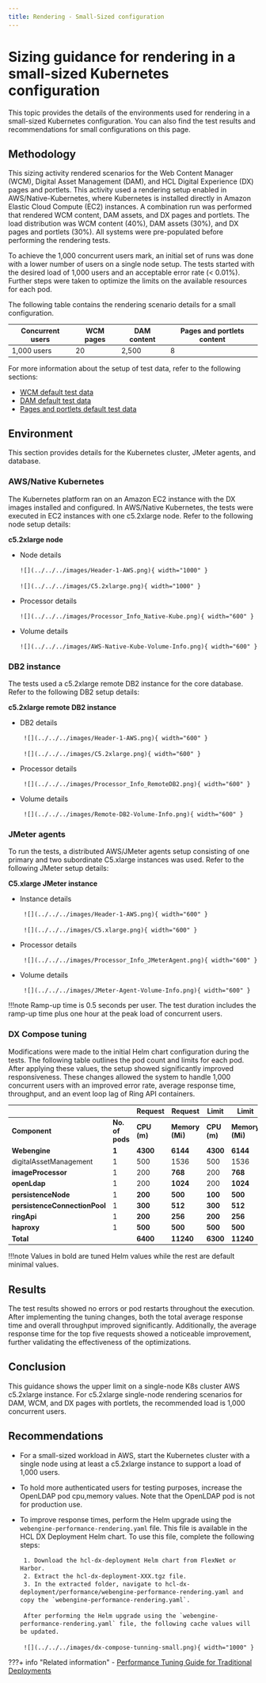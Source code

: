 ```yaml
---
title: Rendering - Small-Sized configuration
---
```


# Sizing guidance for rendering in a small-sized Kubernetes configuration

This topic provides the details of the environments used for rendering in a small-sized Kubernetes configuration. You can also find the test results and recommendations for small configurations on this page.

## Methodology

This sizing activity rendered scenarios for the Web Content Manager (WCM), Digital Asset Management (DAM), and HCL Digital Experience (DX) pages and portlets. This activity used a rendering setup enabled in AWS/Native-Kubernetes, where Kubernetes is installed directly in Amazon Elastic Cloud Compute (EC2) instances. A combination run was performed that rendered WCM content, DAM assets, and DX pages and portlets. The load distribution was WCM content (40%), DAM assets (30%), and DX pages and portlets (30%). All systems were pre-populated before performing the rendering tests.

To achieve the 1,000 concurrent users mark, an initial set of runs was done with a lower number of users on a single node setup. The tests started with the desired load of 1,000 users and an acceptable error rate (< 0.01%). Further steps were taken to optimize the limits on the available resources for each pod.

The following table contains the rendering scenario details for a small configuration. 

| Concurrent users     |  WCM pages         |  DAM content         |  Pages and portlets content   |
| -------------------- | ------------------ | -------------------- | ----------------------------- |
| 1,000 users          | 20                 | 2,500                |    8                          |

For more information about the setup of test data, refer to the following sections:

- [WCM default test data](./index.md#wcm-default-test-data)
- [DAM default test data](./index.md#dam-default-test-data)
- [Pages and portlets default test data](./index.md#pages-and-portlets-default-test-data)

## Environment

This section provides details for the Kubernetes cluster, JMeter agents, and database.

### AWS/Native Kubernetes

The Kubernetes platform ran on an Amazon EC2 instance with the DX images installed and configured. In AWS/Native Kubernetes, the tests were executed in EC2 instances with one c5.2xlarge node. Refer to the following node setup details:

**c5.2xlarge node**

- Node details

      ![](../../../images/Header-1-AWS.png){ width="1000" }
      
      ![](../../../images/C5.2xlarge.png){ width="1000" }

- Processor details

      ![](../../../images/Processor_Info_Native-Kube.png){ width="600" }

- Volume details

      ![](../../../images/AWS-Native-Kube-Volume-Info.png){ width="600" }

### DB2 instance

The tests used a c5.2xlarge remote DB2 instance for the core database. Refer to the following DB2 setup details:

**c5.2xlarge remote DB2 instance**

- DB2 details

       ![](../../../images/Header-1-AWS.png){ width="600" }

       ![](../../../images/C5.2xlarge.png){ width="600" }

- Processor details

       ![](../../../images/Processor_Info_RemoteDB2.png){ width="600" }

- Volume details

       ![](../../../images/Remote-DB2-Volume-Info.png){ width="600" }

### JMeter agents

To run the tests, a distributed AWS/JMeter agents setup consisting of one primary and two subordinate C5.xlarge instances was used. Refer to the following JMeter setup details:

**C5.xlarge JMeter instance**

- Instance details

       ![](../../../images/Header-1-AWS.png){ width="600" }

       ![](../../../images/C5.xlarge.png){ width="600" }

- Processor details

       ![](../../../images/Processor_Info_JMeterAgent.png){ width="600" }

- Volume details

       ![](../../../images/JMeter-Agent-Volume-Info.png){ width="600" }

!!!note
      Ramp-up time is 0.5 seconds per user. The test duration includes the ramp-up time plus one hour at the peak load of concurrent users.

### DX Compose tuning

Modifications were made to the initial Helm chart configuration during the tests. The following table outlines the pod count and limits for each pod. After applying these values, the setup showed significantly improved responsiveness. These changes allowed the system to handle 1,000 concurrent users with an improved error rate, average response time, throughput, and an event loop lag of Ring API containers.

|                               |                 | Request         | Request             | Limit           | Limit                |
|-------------------------------|-----------------|-----------------|---------------------|-----------------|----------------------|
| **Component**                 | **No. of pods** | **CPU (m)<br>** | **Memory (Mi)<br>** | **CPU (m)<br>** | **Memory (Mi)<br>**  |
| **Webengine**                 | **1**           | **4300**        | **6144**            | **4300**        | **6144**             |
| digitalAssetManagement        | 1               | 500             | 1536                | 500             | 1536                 |
| **imageProcessor**            | 1               | 200             | **768**             | 200             | **768**              |
| **openLdap**                  | 1               | 200             | **1024**            | 200             | **1024**             |
| **persistenceNode**           | 1               | **200**         | **500**             | **100**         | **500**              |
| **persistenceConnectionPool** | 1               | **300**         | **512**             | **300**         | **512**              |
| **ringApi**                   | 1               | **200**         | **256**             | **200**         | **256**              |
| **haproxy**                   | 1               | **500**         | **500**             | **500**         | **500**              |
| **Total**                     |                 | **6400**        | **11240**           | **6300**        | **11240**            |

!!!note
     Values in bold are tuned Helm values while the rest are default minimal values.

## Results

 The test results showed no errors or pod restarts throughout the execution. After implementing the tuning changes, both the total average response time and overall throughput improved significantly. Additionally, the average response time for the top five requests showed a noticeable improvement, further validating the effectiveness of the optimizations.

## Conclusion

This guidance shows the upper limit on a single-node K8s cluster AWS c5.2xlarge instance. For c5.2xlarge single-node rendering scenarios for DAM, WCM, and DX pages with portlets, the recommended load is 1,000 concurrent users.

## Recommendations

- For a small-sized workload in AWS, start the Kubernetes cluster with a single node using at least a c5.2xlarge instance to support a load of 1,000 users.

- To hold more authenticated users for testing purposes, increase the OpenLDAP pod cpu,memory values. Note that the OpenLDAP pod is not for production use.

- To improve response times, perform the Helm upgrade using the `webengine-performance-rendering.yaml` file. This file is available in the HCL DX Deployment Helm chart. To use this file, complete the following steps:

       1. Download the hcl-dx-deployment Helm chart from FlexNet or Harbor.
       2. Extract the hcl-dx-deployment-XXX.tgz file.
       3. In the extracted folder, navigate to hcl-dx-deployment/performance/webengine-performance-rendering.yaml and copy the `webengine-performance-rendering.yaml`.

       After performing the Helm upgrade using the `webengine-performance-rendering.yaml` file, the following cache values will be updated.

       ![](../../../images/dx-compose-tunning-small.png){ width="1000" }

???+ info "Related information"
    - [Performance Tuning Guide for Traditional Deployments](../traditional_deployments.md)
